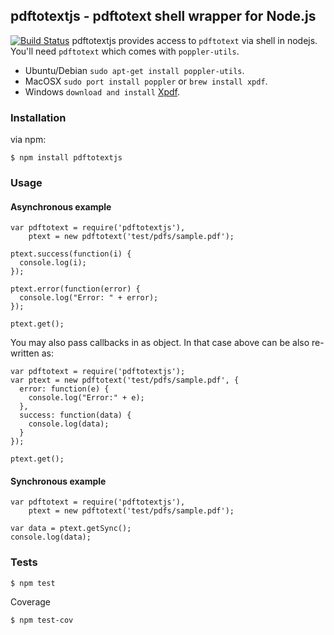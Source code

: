 ## pdftotextjs - pdftotext shell wrapper for Node.js
[![Build Status](https://travis-ci.org/fagbokforlaget/pdftotextjs.png)](https://travis-ci.org/fagbokforlaget/pdftotextjs)
pdftotextjs provides access to `pdftotext` via shell in nodejs. You'll
need `pdftotext` which comes with `poppler-utils`.

* Ubuntu/Debian `sudo apt-get install poppler-utils`.
* MacOSX `sudo port install poppler` or `brew install xpdf`.
* Windows `download and install` [Xpdf](http://www.foolabs.com/xpdf/download.html).

### Installation

via npm:

```
$ npm install pdftotextjs
```

### Usage
#### Asynchronous example
```
var pdftotext = require('pdftotextjs'),
    ptext = new pdftotext('test/pdfs/sample.pdf');

ptext.success(function(i) {
  console.log(i);
});

ptext.error(function(error) {
  console.log("Error: " + error);
});

ptext.get();
```
You may also pass callbacks in as object. In that case above can be also re-written as:
```
var pdftotext = require('pdftotextjs');
var ptext = new pdftotext('test/pdfs/sample.pdf', {
  error: function(e) {
    console.log("Error:" + e);
  },
  success: function(data) {
    console.log(data);
  }
});

ptext.get();
```
#### Synchronous example
```
var pdftotext = require('pdftotextjs'),
    ptext = new pdftotext('test/pdfs/sample.pdf');

var data = ptext.getSync();
console.log(data);
```

### Tests
```
$ npm test
```

Coverage

```
$ npm test-cov
```

